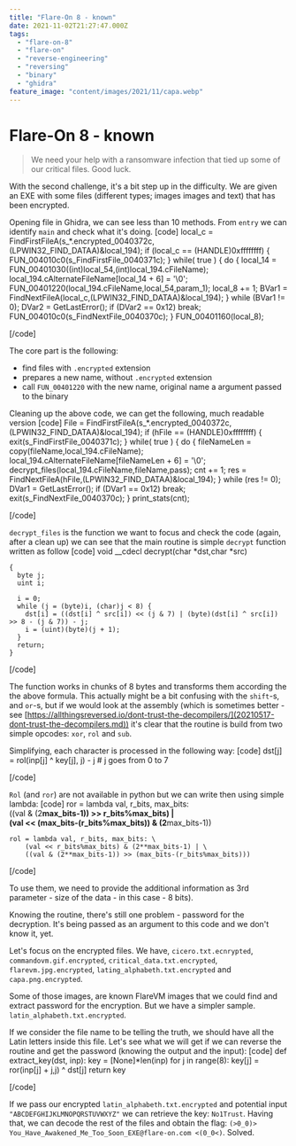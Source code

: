 ```yaml
---
title: "Flare-On 8 - known"
date: 2021-11-02T21:27:47.000Z
tags:
  - "flare-on-8"
  - "flare-on"
  - "reverse-engineering"
  - "reversing"
  - "binary"
  - "ghidra"
feature_image: "content/images/2021/11/capa.webp"
---
```


# Flare-On 8 - known

> We need your help with a ransomware infection that tied up some of our critical files. Good luck.

With the second challenge, it's a bit step up in the difficulty. We are given an EXE with some files (different types; images images and text) that has been encrypted.

Opening file in Ghidra, we can see less than 10 methods. From `entry` we can identify `main` and check what it's doing.
[code]
    local_c = FindFirstFileA(s_*.encrypted_0040372c,(LPWIN32_FIND_DATAA)&local_194);
    if (local_c == (HANDLE)0xffffffff) {
      FUN_004010c0(s_FindFirstFile_0040371c);
    }
    while( true ) {
      do {
        local_14 = FUN_00401030((int)local_54,(int)local_194.cFileName);
        local_194.cAlternateFileName[local_14 + 6] = '\0';
        FUN_00401220(local_194.cFileName,local_54,param_1);
        local_8 += 1;
        BVar1 = FindNextFileA(local_c,(LPWIN32_FIND_DATAA)&local_194);
      } while (BVar1 != 0);
      DVar2 = GetLastError();
      if (DVar2 == 0x12) break;
      FUN_004010c0(s_FindNextFile_0040370c);
    }
    FUN_00401160(local_8);

[/code]

The core part is the following:

  * find files with `.encrypted` extension
  * prepares a new name, without `.encrypted` extension
  * call `FUN_00401220` with the new name, original name a argument passed to the binary

Cleaning up the above code, we can get the following, much readable version
[code]
    File = FindFirstFileA(s_*.encrypted_0040372c,(LPWIN32_FIND_DATAA)&local_194);
    if (hFile == (HANDLE)0xffffffff) {
      exit(s_FindFirstFile_0040371c);
    }
    while( true ) {
      do {
        fileNameLen = copy(fileName,local_194.cFileName);
        local_194.cAlternateFileName[fileNameLen + 6] = '\0';
        decrypt_files(local_194.cFileName,fileName,pass);
        cnt += 1;
        res = FindNextFileA(hFile,(LPWIN32_FIND_DATAA)&local_194);
      } while (res != 0);
      DVar1 = GetLastError();
      if (DVar1 == 0x12) break;
      exit(s_FindNextFile_0040370c);
    }
    print_stats(cnt);

[/code]

`decrypt_files` is the function we want to focus and check the code (again, after a clean up) we can see that the main routine is simple `decrypt` function written as follow
[code]
    void __cdecl decrypt(char *dst,char *src)

    {
      byte j;
      uint i;

      i = 0;
      while (j = (byte)i, (char)j < 8) {
        dst[i] = ((dst[i] ^ src[i]) << (j & 7) | (byte)(dst[i] ^ src[i]) >> 8 - (j & 7)) - j;
        i = (uint)(byte)(j + 1);
      }
      return;
    }

[/code]

The function works in chunks of 8 bytes and transforms them according the the above formula. This actually might be a bit confusing with the `shift`-s, and `or`-s, but if we would look at the assembly (which is sometimes better - see [https://allthingsreversed.io/dont-trust-the-decompilers/](20210517-dont-trust-the-decompilers.md)) it's clear that the routine is build from two simple opcodes: `xor`, `rol` and `sub`.

Simplifying, each character is processed in the following way:
[code]
    dst[j] = rol(inp[j] ^ key[j], j) - j # j goes from 0 to 7

[/code]

`Rol` (and `ror`) are not available in python but we can write then using simple lambda:
[code]
    ror = lambda val, r_bits, max_bits: \
        ((val & (2**max_bits-1)) >> r_bits%max_bits) | \
        (val << (max_bits-(r_bits%max_bits)) & (2**max_bits-1))

    rol = lambda val, r_bits, max_bits: \
        (val << r_bits%max_bits) & (2**max_bits-1) | \
        ((val & (2**max_bits-1)) >> (max_bits-(r_bits%max_bits)))

[/code]

To use them, we need to provide the additional information as 3rd parameter - size of the data - in this case - 8 bits).

Knowing the routine, there's still one problem - password for the decryption. It's being passed as an argument to this code and we don't know it, yet.

Let's focus on the encrypted files. We have, `cicero.txt.ecnrypted`, `commandovm.gif.encrypted`, `critical_data.txt.encrypted`, `flarevm.jpg.encrypted`, `lating_alphabeth.txt.encrypted` and `capa.png.encrypted`.

Some of those images, are known FlareVM images that we could find and extract password for the encryption. But we have a simpler sample. `latin_alphabeth.txt.encrypted`.

If we consider the file name to be telling the truth, we should have all the Latin letters inside this file. Let's see what we will get if we can reverse the routine and get the password (knowing the output and the input):
[code]
    def extract_key(dst, inp):
        key = [None]*len(inp)
        for j in range(8):
            key[j] = ror(inp[j] + j,j) ^ dst[j]
        return key

[/code]

If we pass our encrypted `latin_alphabeth.txt.encrypted` and potential input `"ABCDEFGHIJKLMNOPQRSTUVWXYZ"` we can retrieve the key: `No1Trust`. Having that, we can decode the rest of the files and obtain the flag: `(>0_0)> You_Have_Awakened_Me_Too_Soon_EXE@flare-on.com <(0_0<)`. Solved.
